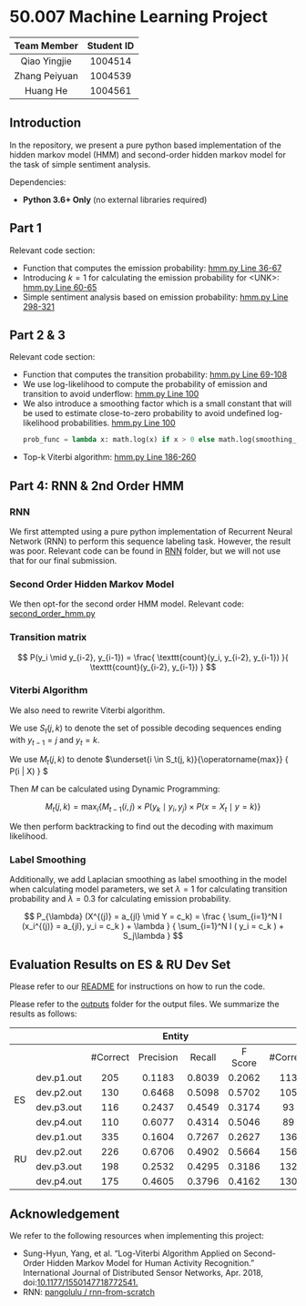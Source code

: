 # 50.007 Machine Learning Project

|  Team Member  | Student ID |
| :-----------: | :--------: |
| Qiao Yingjie  |  1004514   |
| Zhang Peiyuan |  1004539   |
|   Huang He    |  1004561   |

## Introduction

In the repository, we present a pure python based implementation of the hidden markov model (HMM) and second-order hidden markov model for the task of simple sentiment analysis.

Dependencies:

-   **Python 3.6+ Only** (no external libraries required)

## Part 1

Relevant code section:

-   Function that computes the emission probability: [hmm.py Line 36-67](hmm.py#L36)
-   Introducing $k=1$ for calculating the emission probability for \<UNK>: [hmm.py Line 60-65](hmm.py#L60)
-   Simple sentiment analysis based on emission probability: [hmm.py Line 298-321](hmm.py#L298)

## Part 2 & 3

Relevant code section:

-   Function that computes the transition probability: [hmm.py Line 69-108](hmm.py#L69)
-   We use log-likelihood to compute the probability of emission and transition to avoid underflow: [hmm.py Line 100](hmm.py#L100)
-   We also introduce a smoothing factor which is a small constant that will be used to estimate close-to-zero probability to avoid undefined log-likelihood probabilities. [hmm.py Line 100](hmm.py#L100)
    ```python
    prob_func = lambda x: math.log(x) if x > 0 else math.log(smoothing_factor)
    ```
-   Top-k Viterbi algorithm: [hmm.py Line 186-260](hmm.py#L186)

## Part 4: RNN & 2nd Order HMM

### RNN

We first attempted using a pure python implementation of Recurrent Neural Network (RNN) to perform this sequence labeling task. However, the result was poor. Relevant code can be found in [RNN](RNN) folder, but we will not use that for our final submission.

### Second Order Hidden Markov Model

We then opt-for the second order HMM model. Relevant code: [second_order_hmm.py](second_order_hmm.py)

### Transition matrix

$$
P(y_i \mid y_{i-2}, y_{i-1}) = \frac{ \texttt{count}(y_i, y_{i-2}, y_{i-1}) }{ \texttt{count}(y_{i-2}, y_{i-1}) }
$$

### Viterbi Algorithm

We also need to rewrite Viterbi algorithm.

We use $S_t(j, k)$ to denote the set of possible decoding sequences ending with $y_{t-1}=j$ and $y_t=k$.

We use $M_t(j, k)$ to denote $\underset{i \in S_t(j, k)}{\operatorname{max}} \{ P(i | X) \} $

Then $M$ can be calculated using Dynamic Programming:

$$
M_t(j, k) = \max_i \{ M_{t-1} (i, j) \times P(y_k \mid y_i, y_j) \times P(x=X_t \mid y=k)    \}
$$

We then perform backtracking to find out the decoding with maximum likelihood.

### Label Smoothing

Additionally, we add Laplacian smoothing as label smoothing in the model when calculating model parameters, we set $\lambda = 1$ for calculating transition probability and $\lambda = 0.3$ for calculating emission probability.

$$
P_{\lambda} (X^{(j)} = a_{jl} \mid Y = c_k) = \frac { \sum_{i=1}^N I (x_i^{(j)} = a_{jl}, y_i = c_k ) + \lambda   } { \sum_{i=1}^N I ( y_i = c_k ) + S_j\lambda }
$$

## Evaluation Results on ES & RU Dev Set

Please refer to our [README](README.md) for instructions on how to run the code.

Please refer to the [outputs](outputs) folder for the output files. We summarize the results as follows:

<table>
<thead>
  <tr>
    <th></th>
    <th></th>
    <th colspan="4" style="text-align:center;vertical-align:middle;">Entity</th>
    <th colspan="4" style="text-align:center;vertical-align:middle;">Sentiment</th>
  </tr>
</thead>
<tbody>
  <tr>
    <td style="text-align:center;vertical-align:middle;"></td>
    <td style="text-align:center;vertical-align:middle;"></td>
    <td style="text-align:center;vertical-align:middle;">#Correct</td>
    <td style="text-align:center;vertical-align:middle;">Precision</td>
    <td style="text-align:center;vertical-align:middle;">Recall</td>
    <td style="text-align:center;vertical-align:middle;">F Score</td>
    <td style="text-align:center;vertical-align:middle;">#Correct</td>
    <td style="text-align:center;vertical-align:middle;">Precision</td>
    <td style="text-align:center;vertical-align:middle;">Recall</td>
    <td style="text-align:center;vertical-align:middle;">F Score</td>
  </tr>
  <tr>
    <td rowspan="4">ES</td>
    <td style="text-align:center;vertical-align:middle;">dev.p1.out</td>
    <td style="text-align:center;vertical-align:middle;">205</td>
    <td style="text-align:center;vertical-align:middle;">0.1183</td>
    <td style="text-align:center;vertical-align:middle;">0.8039</td>
    <td style="text-align:center;vertical-align:middle;">0.2062</td>
    <td style="text-align:center;vertical-align:middle;">113</td>
    <td style="text-align:center;vertical-align:middle;">0.0652</td>
    <td style="text-align:center;vertical-align:middle;">0.4431</td>
    <td style="text-align:center;vertical-align:middle;">0.1137</td>
  </tr>
  <tr>
    <td style="text-align:center;vertical-align:middle;">dev.p2.out</td>
    <td style="text-align:center;vertical-align:middle;">130</td>
    <td style="text-align:center;vertical-align:middle;">0.6468</td>
    <td style="text-align:center;vertical-align:middle;">0.5098</td>
    <td style="text-align:center;vertical-align:middle;">0.5702</td>
    <td style="text-align:center;vertical-align:middle;">105</td>
    <td style="text-align:center;vertical-align:middle;">0.5224</td>
    <td style="text-align:center;vertical-align:middle;">0.4118</td>
    <td style="text-align:center;vertical-align:middle;">0.4605</td>
  </tr>
  <tr>
    <td style="text-align:center;vertical-align:middle;">dev.p3.out</td>
    <td style="text-align:center;vertical-align:middle;">116</td>
    <td style="text-align:center;vertical-align:middle;">0.2437</td>
    <td style="text-align:center;vertical-align:middle;">0.4549</td>
    <td style="text-align:center;vertical-align:middle;">0.3174</td>
    <td style="text-align:center;vertical-align:middle;">93</td>
    <td style="text-align:center;vertical-align:middle;">0.1954</td>
    <td style="text-align:center;vertical-align:middle;">0.3647</td>
    <td style="text-align:center;vertical-align:middle;">0.2544</td>
  </tr>
  <tr>
    <td style="text-align:center;vertical-align:middle;">dev.p4.out</td>
    <td style="text-align:center;vertical-align:middle;">110</td>
    <td style="text-align:center;vertical-align:middle;">0.6077</td>
    <td style="text-align:center;vertical-align:middle;">0.4314</td>
    <td style="text-align:center;vertical-align:middle;">0.5046</td>
    <td style="text-align:center;vertical-align:middle;">89</td>
    <td style="text-align:center;vertical-align:middle;">0.4917</td>
    <td style="text-align:center;vertical-align:middle;">0.3490</td>
    <td style="text-align:center;vertical-align:middle;">0.4083</td>
  </tr>
  <tr>
    <td rowspan="4">RU</td>
    <td style="text-align:center;vertical-align:middle;">dev.p1.out</td>
    <td style="text-align:center;vertical-align:middle;">335</td>
    <td style="text-align:center;vertical-align:middle;">0.1604</td>
    <td style="text-align:center;vertical-align:middle;">0.7267</td>
    <td style="text-align:center;vertical-align:middle;">0.2627</td>
    <td style="text-align:center;vertical-align:middle;">136</td>
    <td style="text-align:center;vertical-align:middle;">0.0651</td>
    <td style="text-align:center;vertical-align:middle;">0.2950</td>
    <td style="text-align:center;vertical-align:middle;">0.1067</td>
  </tr>
  <tr>
    <td style="text-align:center;vertical-align:middle;">dev.p2.out</td>
    <td style="text-align:center;vertical-align:middle;">226</td>
    <td style="text-align:center;vertical-align:middle;">0.6706</td>
    <td style="text-align:center;vertical-align:middle;">0.4902</td>
    <td style="text-align:center;vertical-align:middle;">0.5664</td>
    <td style="text-align:center;vertical-align:middle;">156</td>
    <td style="text-align:center;vertical-align:middle;">0.4629</td>
    <td style="text-align:center;vertical-align:middle;">0.3384</td>
    <td style="text-align:center;vertical-align:middle;">0.3910</td>
  </tr>
  <tr>
    <td style="text-align:center;vertical-align:middle;">dev.p3.out</td>
    <td style="text-align:center;vertical-align:middle;">198</td>
    <td style="text-align:center;vertical-align:middle;">0.2532</td>
    <td style="text-align:center;vertical-align:middle;">0.4295</td>
    <td style="text-align:center;vertical-align:middle;">0.3186</td>
    <td style="text-align:center;vertical-align:middle;">132</td>
    <td style="text-align:center;vertical-align:middle;">0.1688</td>
    <td style="text-align:center;vertical-align:middle;">0.2863</td>
    <td style="text-align:center;vertical-align:middle;">0.2124</td>
  </tr>
  <tr>
    <td style="text-align:center;vertical-align:middle;">dev.p4.out</td>
    <td style="text-align:center;vertical-align:middle;">175</td>
    <td style="text-align:center;vertical-align:middle;">0.4605</td>
    <td style="text-align:center;vertical-align:middle;">0.3796</td>
    <td style="text-align:center;vertical-align:middle;">0.4162</td>
    <td style="text-align:center;vertical-align:middle;">130</td>
    <td style="text-align:center;vertical-align:middle;">0.3421</td>
    <td style="text-align:center;vertical-align:middle;">0.2820</td>
    <td style="text-align:center;vertical-align:middle;">0.3092</td>
  </tr>
</tbody>
</table>

## Acknowledgement

We refer to the following resources when implementing this project:

-   Sung-Hyun, Yang, et al. “Log-Viterbi Algorithm Applied on Second-Order Hidden Markov Model for Human Activity Recognition.” International Journal of Distributed Sensor Networks, Apr. 2018, doi:[10.1177/1550147718772541.](https://journals.sagepub.com/doi/10.1177/1550147718772541)
-   RNN: [pangolulu / rnn-from-scratch](https://github.com/pangolulu/rnn-from-scratch)

